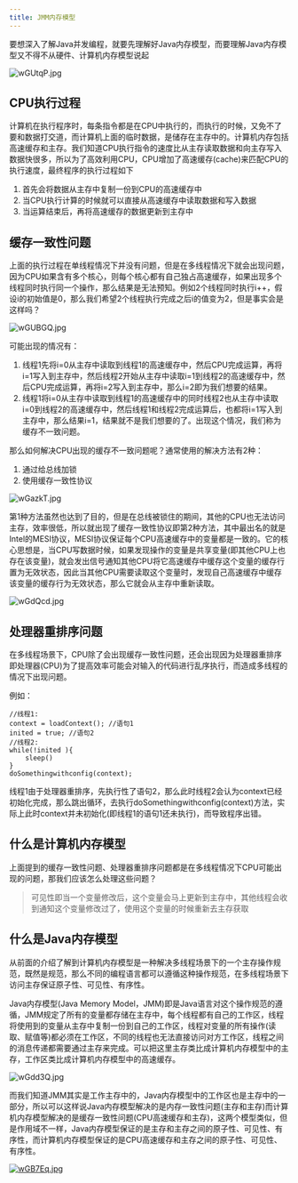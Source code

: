 ```yaml
---
title: JMM内存模型
---
```


要想深入了解Java并发编程，就要先理解好Java内存模型，而要理解Java内存模型又不得不从硬件、计算机内存模型说起

![wGUtqP.jpg](https://s1.ax1x.com/2020/09/10/wGUtqP.jpg)

## **CPU执行过程**

计算机在执行程序时，每条指令都是在CPU中执行的，而执行的时候，又免不了要和数据打交道，而计算机上面的临时数据，是储存在主存中的。计算机内存包括高速缓存和主存。我们知道CPU执行指令的速度比从主存读取数据和向主存写入数据快很多，所以为了高效利用CPU，CPU增加了高速缓存(cache)来匹配CPU的执行速度，最终程序的执行过程如下

1. 首先会将数据从主存中复制一份到CPU的高速缓存中
2. 当CPU执行计算的时候就可以直接从高速缓存中读取数据和写入数据
3. 当运算结束后，再将高速缓存的数据更新到主存中

## **缓存一致性问题**

上面的执行过程在单线程情况下并没有问题，但是在多线程情况下就会出现问题，因为CPU如果含有多个核心，则每个核心都有自己独占高速缓存，如果出现多个线程同时执行同一个操作，那么结果是无法预知。例如2个线程同时执行i++，假设i的初始值是0，那么我们希望2个线程执行完成之后i的值变为2，但是事实会是这样吗？

![wGUBGQ.jpg](https://s1.ax1x.com/2020/09/10/wGUBGQ.jpg)

可能出现的情况有：

1. 线程1先将i=0从主存中读取到线程1的高速缓存中，然后CPU完成运算，再将i=1写入到主存中，然后线程2开始从主存中读取i=1到线程2的高速缓存中，然后CPU完成运算，再将i=2写入到主存中，那么i=2即为我们想要的结果。
2. 线程1将i=0从主存中读取到线程1的高速缓存中的同时线程2也从主存中读取i=0到线程2的高速缓存中，然后线程1和线程2完成运算后，也都将i=1写入到主存中，那么结果i=1，结果就不是我们想要的了。出现这个情况，我们称为缓存不一致问题。

那么如何解决CPU出现的缓存不一致问题呢？通常使用的解决方法有2种：

1. 通过给总线加锁
2. 使用缓存一致性协议

![wGazkT.jpg](https://s1.ax1x.com/2020/09/10/wGazkT.jpg)

第1种方法虽然也达到了目的，但是在总线被锁住的期间，其他的CPU也无法访问主存，效率很低，所以就出现了缓存一致性协议即第2种方法，其中最出名的就是Intel的MESI协议，MESI协议保证每个CPU高速缓存中的变量都是一致的。它的核心思想是，当CPU写数据时候，如果发现操作的变量是共享变量(即其他CPU上也存在该变量)，就会发出信号通知其他CPU将它高速缓存中缓存这个变量的缓存行置为无效状态，因此当其他CPU需要读取这个变量时，发现自己高速缓存中缓存该变量的缓存行为无效状态，那么它就会从主存中重新读取。

![wGdQcd.jpg](https://s1.ax1x.com/2020/09/10/wGdQcd.jpg)

## **处理器重排序问题**

在多线程场景下，CPU除了会出现缓存一致性问题，还会出现因为处理器重排序即处理器(CPU)为了提高效率可能会对输入的代码进行乱序执行，而造成多线程的情况下出现问题。

例如：

```
//线程1:
context = loadContext(); //语句1
inited = true; //语句2
//线程2: 
while(!inited ){
	sleep()
}
doSomethingwithconfig(context);
```

线程1由于处理器重排序，先执行性了语句2，那么此时线程2会认为context已经初始化完成，那么跳出循环，去执行doSomethingwithconfig(context)方法，实际上此时context并未初始化(即线程1的语句1还未执行)，而导致程序出错。

## **什么是计算机内存模型**

上面提到的缓存一致性问题、处理器重排序问题都是在多线程情况下CPU可能出现的问题，那我们应该怎么处理这些问题？

> 可见性即当一个变量修改后，这个变量会马上更新到主存中，其他线程会收到通知这个变量修改过了，使用这个变量的时候重新去主存获取

## **什么是Java内存模型**

从前面的介绍了解到计算机内存模型是一种解决多线程场景下的一个主存操作规范，既然是规范，那么不同的编程语言都可以遵循这种操作规范，在多线程场景下访问主存保证原子性、可见性、有序性。

Java内存模型(Java Memory Model，JMM)即是Java语言对这个操作规范的遵循，JMM规定了所有的变量都存储在主存中，每个线程都有自己的工作区，线程将使用到的变量从主存中复制一份到自己的工作区，线程对变量的所有操作(读取、赋值等)都必须在工作区，不同的线程也无法直接访问对方工作区，线程之间的消息传递都需要通过主存来完成。可以把这里主存类比成计算机内存模型中的主存，工作区类比成计算机内存模型中的高速缓存。

![wGdd3Q.jpg](https://s1.ax1x.com/2020/09/10/wGdd3Q.jpg)

而我们知道JMM其实是工作主存中的，Java内存模型中的工作区也是主存中的一部分，所以可以这样说Java内存模型解决的是内存一致性问题(主存和主存)而计算机内存模型解决的是缓存一致性问题(CPU高速缓存和主存)，这两个模型类似，但是作用域不一样，Java内存模型保证的是主存和主存之间的原子性、可见性、有序性，而计算机内存模型保证的是CPU高速缓存和主存之间的原子性、可见性、有序性。

[![wGB7Eq.jpg](https://s1.ax1x.com/2020/09/10/wGB7Eq.jpg)](https://imgchr.com/i/wGB7Eq)
